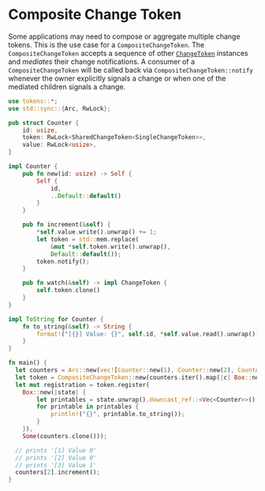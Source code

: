 # Composite Change Token

Some applications may need to compose or aggregate multiple change tokens. This is the use case for a `CompositeChangeToken`. The `CompositeChangeToken` accepts a sequence of other [`ChangeToken`](default.md) instances and _mediates_ their change notifications. A consumer of a `CompositeChangeToken` will be called back via `CompositeChangeToken::notify` whenever the owner explicitly signals a change or when one of the mediated children signals a change.

```rust
use tokens::*;
use std::sync::{Arc, RwLock};

pub struct Counter {
    id: usize,
    token: RwLock<SharedChangeToken<SingleChangeToken>>,
    value: RwLock<usize>,
}

impl Counter {
    pub fn new(id: usize) -> Self {
        Self {
            id,
            ..Default::default()
        }
    }

    pub fn increment(&self) {
        *self.value.write().unwrap() += 1;
        let token = std::mem.replace(
            &mut *self.token.write().unwrap(),
            Default::default());
        token.notify();
    }

    pub fn watch(&self) -> impl ChangeToken {
        self.token.clone()
    }
}

impl ToString for Counter {
    fn to_string(&self) -> String {
        format!("[{}] Value: {}", self.id, *self.value.read().unwrap())
    }
}

fn main() {
  let counters = Arc::new(vec![Counter::new(1), Counter::new(2), Counter::new(3)]);
  let token = CompositeChangeToken::new(counters.iter().map(|c| Box::new(c.watch())));
  let mut registration = token.register(
    Box::new(|state| {
        let printables = state.unwrap().downcast_ref::<Vec<Counter>>().unwrap();
        for printable in printables {
            println!("{}", printable.to_string());
        }
    }),
    Some(counters.clone()));

  // prints '[1] Value 0'
  // prints '[2] Value 0'
  // prints '[3] Value 1'
  counters[2].increment();
}
```